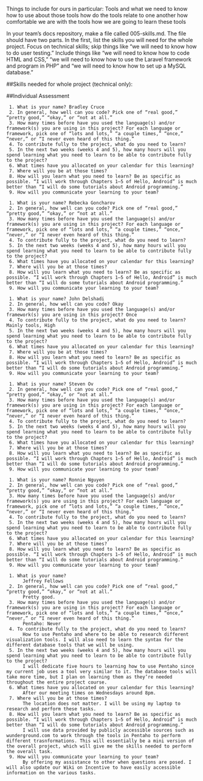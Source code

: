Things to include for ours in particular:
Tools and what we need to know how to use about those tools
how do the tools relate to one another
how comfortable we are with the tools
how we are going to learn these tools

In your team’s docs repository, make a file called 005-skills.md. The file should have two parts. In the first, list the skills you will need for the whole project. Focus on technical skills; skip things like “we will need to know how to do user testing.” Include things like “we will need to know how to code HTML and CSS,” “we will need to know how to use the Laravel framework and program in PHP” and “we will need to know how to set up a MySQL database.”

##Skills needed for whole project (technical only):

##Individual Assessment

     1. What is your name? Bradley Cruce
     2. In general, how well can you code? Pick one of “real good,” “pretty good,” “okay,” or “not at all.”
     3. How many times before have you used the language(s) and/or framework(s) you are using in this project? For each language or framework, pick one of “lots and lots,” “a couple times,” “once,” “never,” or “I never even heard of this thing.”
     4. To contribute fully to the project, what do you need to learn?
     5. In the next two weeks (weeks 4 and 5), how many hours will you spend learning what you need to learn to be able to contribute fully to the project?
     6. What times have you allocated on your calendar for this learning?
     7. Where will you be at those times?
     8. How will you learn what you need to learn? Be as specific as possible. “I will work through Chapters 1–5 of Hello, Android” is much better than “I will do some tutorials about Android programming.”
     9. How will you communicate your learning to your team?

     1. What is your name? Rebecka Goncharov
     2. In general, how well can you code? Pick one of “real good,” “pretty good,” “okay,” or “not at all.”
     3. How many times before have you used the language(s) and/or framework(s) you are using in this project? For each language or framework, pick one of “lots and lots,” “a couple times,” “once,” “never,” or “I never even heard of this thing.”
     4. To contribute fully to the project, what do you need to learn?
     5. In the next two weeks (weeks 4 and 5), how many hours will you spend learning what you need to learn to be able to contribute fully to the project?
     6. What times have you allocated on your calendar for this learning?
     7. Where will you be at those times?
     8. How will you learn what you need to learn? Be as specific as possible. “I will work through Chapters 1–5 of Hello, Android” is much better than “I will do some tutorials about Android programming.”
     9. How will you communicate your learning to your team?

     1. What is your name? John Delshadi
     2. In general, how well can you code? Okay
     3. How many times before have you used the language(s) and/or framework(s) you are using in this project? Once
     4. To contribute fully to the project, what do you need to learn? Mainly tools, High 
     5. In the next two weeks (weeks 4 and 5), how many hours will you spend learning what you need to learn to be able to contribute fully to the project?
     6. What times have you allocated on your calendar for this learning?
     7. Where will you be at those times?
     8. How will you learn what you need to learn? Be as specific as possible. “I will work through Chapters 1–5 of Hello, Android” is much better than “I will do some tutorials about Android programming.”
     9. How will you communicate your learning to your team?

     1. What is your name? Steven Ov
     2. In general, how well can you code? Pick one of “real good,” “pretty good,” “okay,” or “not at all.”
     3. How many times before have you used the language(s) and/or framework(s) you are using in this project? For each language or framework, pick one of “lots and lots,” “a couple times,” “once,” “never,” or “I never even heard of this thing.”
     4. To contribute fully to the project, what do you need to learn?
     5. In the next two weeks (weeks 4 and 5), how many hours will you spend learning what you need to learn to be able to contribute fully to the project?
     6. What times have you allocated on your calendar for this learning?
     7. Where will you be at those times?
     8. How will you learn what you need to learn? Be as specific as possible. “I will work through Chapters 1–5 of Hello, Android” is much better than “I will do some tutorials about Android programming.”
     9. How will you communicate your learning to your team?

     1. What is your name? Ronnie Nguyen
     2. In general, how well can you code? Pick one of “real good,” “pretty good,” “okay,” or “not at all.”
     3. How many times before have you used the language(s) and/or framework(s) you are using in this project? For each language or framework, pick one of “lots and lots,” “a couple times,” “once,” “never,” or “I never even heard of this thing.”
     4. To contribute fully to the project, what do you need to learn?
     5. In the next two weeks (weeks 4 and 5), how many hours will you spend learning what you need to learn to be able to contribute fully to the project?
     6. What times have you allocated on your calendar for this learning?
     7. Where will you be at those times?
     8. How will you learn what you need to learn? Be as specific as possible. “I will work through Chapters 1–5 of Hello, Android” is much better than “I will do some tutorials about Android programming.”
     9. How will you communicate your learning to your team?

     1. What is your name? 
          Jeffrey Fellows
     2. In general, how well can you code? Pick one of “real good,” “pretty good,” “okay,” or “not at all.” 
          Pretty good.
     3. How many times before have you used the language(s) and/or framework(s) you are using in this project? For each language or framework, pick one of “lots and lots,” “a couple times,” “once,” “never,” or “I never even heard of this thing.”
          Pentaho: Never
     4. To contribute fully to the project, what do you need to learn?
          How to use Pentaho and where to be able to research different visualization tools. I will also need to learn the syntax for the different database tools that we will be using. 
     5. In the next two weeks (weeks 4 and 5), how many hours will you spend learning what you need to learn to be able to contribute fully to the project?
          I will dedicate five hours to learning how to use Pentaho since my current job uses a tool very similar to it. The database tools will take more time, but I plan on learning them as they’re needed throughout the entire project course.
     6. What times have you allocated on your calendar for this learning?
          After our meeting times on Wednesdays around 8pm.
     7. Where will you be at those times?
          The location does not matter. I will be using my laptop to research and perform these tasks.
     8. How will you learn what you need to learn? Be as specific as possible. “I will work through Chapters 1–5 of Hello, Android” is much better than “I will do some tutorials about Android programming.”
          I will use data provided by publicly accessible sources such as wunderground.com to work through the tools in Pentaho to perform different trasnformations. This will essentially be a mini version of the overall project, which will give me the skills needed to perform the overall task.
     9. How will you communicate your learning to your team?
          By offering my assistance to other when questions are posed. I will also update our Wiki on Incentive to have easily accessible information on the various tasks.

